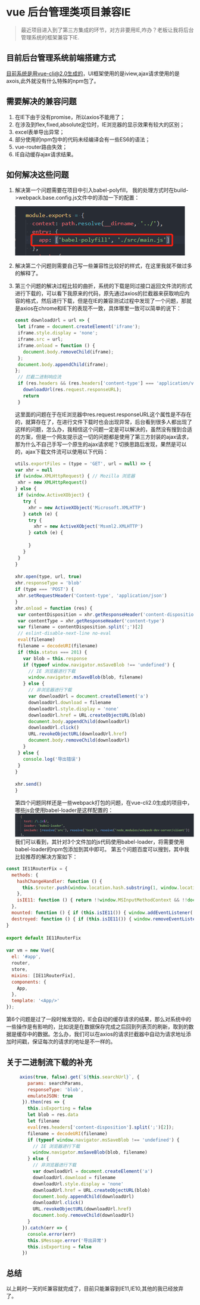 # vue 后台管理类项目兼容IE

> 最近项目进入到了第三方集成的环节，对方非要用IE,咋办？老板让我将后台管理系统的框架兼容下IE.

## 目前后台管理系统前端搭建方式

目前系统是用vue-cli@2.0生成的，UI框架使用的是iview,ajax请求使用的是axois,此外就没有什么特殊的npm包了。

## 需要解决的兼容问题

1. 在IE下由于没有promise，所以axios不能用了；
2. 在涉及到flex,fixed,absolute定位时，IE浏览器的显示效果有较大的区别；
3. excel表单导出异常；
4. 部分使用的npm包中的代码未经编译会有一些ES6的语法；
5. vue-router路由失效；
6. IE自动缓存ajax请求结果。

## 如何解决这些问题

1. 解决第一个问题需要在项目中引入babel-polyfill， 我的处理方式时在build-&gt;webpack.base.config.js文件中的添加一下的配置：

   ![](../.gitbook/assets/wei-xin-jie-tu-20190117170159.png)

2. 解决第二个问题则需要自己写一些兼容性比较好的样式，在这里我就不做过多的解释了。
3. 第三个问题的解决过程比较的曲折，系统的下载是同过接口返回文件流的形式进行下载的，可以看下我原来的代码，原先通过axios的拦截器来获取响应内容的格式，然后进行下载，但是在IE的兼容测试过程中发现了一个问题，那就是axios在chrome和IE下的表现不一致，具体哪里一致可以简单的说下：

   ```javascript
   const downloadUrl = url => {
    let iframe = document.createElement('iframe');
    iframe.style.display = 'none';
    iframe.src = url;
    iframe.onload = function () {
      document.body.removeChild(iframe);
    };
    document.body.appendChild(iframe);
   };
    // 拦截二进制响应流
    if (res.headers && (res.headers['content-type'] === 'application/vnd.ms-excel;charset=UTF-8' || res.headers['content-type'] === 'application/vnd.openxmlformats-officedocument.spreadsheetml.sheet' || res.headers['content-type'] === 'application/octet-stream;charset=UTF-8')) {
      downloadUrl(res.request.responseURL);
      return
    }
   ```

   这里面的问题在于在IE浏览器中res.request.responseURL这个属性是不存在的，就算存在了，在进行文件下载时也会出现异常，后台看到很多人都出现了这样的问题，怎么办，我相信这个问题一定是可以解决的，虽然没有搜到合适的方案，但是一个网友提示这一切的问题都是使用了第三方封装的ajax请求，那为什么不自己手写一个原生的ajax请求呢？切换思路后发现，果然是可以的，ajax下载文件流可以使用以下代码：

   ```javascript
   utils.exportFiles = (type = 'GET', url = null) => {
   var xhr = null
   if (window.XMLHttpRequest) { // Mozilla 浏览器
    xhr = new XMLHttpRequest()
   } else {
    if (window.ActiveXObject) {
      try {
        xhr = new ActiveXObject('Microsoft.XMLHTTP')
      } catch (e) {
        try {
          xhr = new ActiveXObject('Msxml2.XMLHTTP')
        } catch (e) {

        }
      }
    }
   }

   xhr.open(type, url, true)
   xhr.responseType = 'blob'
   if (type === 'POST') {
    xhr.setRequestHeader('Content-type', 'application/json')
   }
   xhr.onload = function (res) {
    var contentDisposition = xhr.getResponseHeader('content-disposition')
    var contentType = xhr.getResponseHeader('content-type')
    var filename = contentDisposition.split(';')[2]
    // eslint-disable-next-line no-eval
    eval(filename)
    filename = decodeURI(filename)
    if (this.status === 201) {
      var blob = this.response
      if (typeof window.navigator.msSaveBlob !== 'undefined') {
        // IE 浏览器进行下载
        window.navigator.msSaveBlob(blob, filename)
      } else {
        // 非浏览器进行下载
        var downloadUrl = document.createElement('a')
        downloadUrl.download = filename
        downloadUrl.style.display = 'none'
        downloadUrl.href = URL.createObjectURL(blob)
        document.body.appendChild(downloadUrl)
        downloadUrl.click()
        URL.revokeObjectURL(downloadUrl.href)
        document.body.removeChild(downloadUrl)
      }
    } else {
      console.log('导出错误')
    }
   }

   xhr.send()
   }
   ```

   第四个问题同样还是一些webpack打包的问题，在vue-cli2.0生成的项目中，哪些js会使用babel-loader是这样配置的： ![](../.gitbook/assets/wei-xin-jie-tu-20190117170160.png) 我们可以看到，其针对3个文件加的js代码使用babel-loader，将需要使用babel-loader的npm包添加到其中即可。 第五个问题百度可以搜到，其中我比较推荐的解决方案如下：

```javascript
const IE11RouterFix = {
  methods: {
    hashChangeHandler: function () {
      this.$router.push(window.location.hash.substring(1, window.location.hash.length)); 
    },
    isIE11: function () { return !!window.MSInputMethodContext && !!document.documentMode; }
  },
  mounted: function () { if (this.isIE11()) { window.addEventListener('hashchange', this.hashChangeHandler); } },
  destroyed: function () { if (this.isIE11()) { window.removeEventListener('hashchange', this.hashChangeHandler); } }
}

export default IE11RouterFix

var vm = new Vue({
  el: '#app',
  router,
  store,
  mixins: [IE11RouterFix],
  components: {
    App,
  },
  template: '<App/>'
});
```

第6个问题是过了一段时候发现的，IE会自动的缓存请求的结果，那么对系统中的一些操作是有影响的，比如说是在数据保存完成之后回到列表页的刷新，取到的数据是缓存中的数据。怎么办，我们可以在axios的请求拦截器中自动为请求地址添加时间戳，保证每次的请求的地址是不一样的。

## 关于二进制流下载的补充

```javascript
     axios(true, false).get(`${this.searchUrl}`, {
        params: searchParams,
        responseType: 'blob',
        emulateJSON: true
      }).then(res => {
        this.isExporting = false
        let blob = res.data
        let filename
        eval(res.headers['content-disposition'].split(';')[2]);
        filename = decodeURI(filename)
        if (typeof window.navigator.msSaveBlob !== 'undefined') {
          // IE 浏览器进行下载
          window.navigator.msSaveBlob(blob, filename)
        } else {
          // 非浏览器进行下载
          var downloadUrl = document.createElement('a')
          downloadUrl.download = filename
          downloadUrl.style.display = 'none'
          downloadUrl.href = URL.createObjectURL(blob)
          document.body.appendChild(downloadUrl)
          downloadUrl.click()
          URL.revokeObjectURL(downloadUrl.href)
          document.body.removeChild(downloadUrl)
        }
      }).catch(err => {
        console.error(err)
        this.$Message.error('导出异常')
        this.isExporting = false
      })
```

## 总结

以上耗时一天的IE兼容就完成了，目前只能兼容到IE11,IE10,其他的我已经放弃了。

